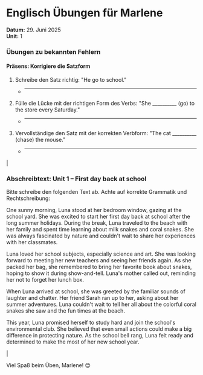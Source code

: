 # Englisch Übungen für Marlene
**Datum:** 29. Juni 2025  
**Unit:** 1

### Übungen zu bekannten Fehlern

#### Präsens: Korrigiere die Satzform

1. Schreibe den Satz richtig: "He go to school."
   - ________________________________

2. Fülle die Lücke mit der richtigen Form des Verbs: "She __________ (go) to the store every Saturday."
   - ________________________________

3. Vervollständige den Satz mit der korrekten Verbform: "The cat __________ (chase) the mouse."
   - ________________________________

|

### Abschreibtext: Unit 1 – First day back at school

Bitte schreibe den folgenden Text ab. Achte auf korrekte Grammatik und Rechtschreibung:

One sunny morning, Luna stood at her bedroom window, gazing at the school yard. She was excited to start her first day back at school after the long summer holidays. During the break, Luna traveled to the beach with her family and spent time learning about milk snakes and coral snakes. She was always fascinated by nature and couldn't wait to share her experiences with her classmates.

Luna loved her school subjects, especially science and art. She was looking forward to meeting her new teachers and seeing her friends again. As she packed her bag, she remembered to bring her favorite book about snakes, hoping to show it during show-and-tell. Luna's mother called out, reminding her not to forget her lunch box.

When Luna arrived at school, she was greeted by the familiar sounds of laughter and chatter. Her friend Sarah ran up to her, asking about her summer adventures. Luna couldn't wait to tell her all about the colorful coral snakes she saw and the fun times at the beach.

This year, Luna promised herself to study hard and join the school's environmental club. She believed that even small actions could make a big difference in protecting nature. As the school bell rang, Luna felt ready and determined to make the most of her new school year.

|

Viel Spaß beim Üben, Marlene! 😊